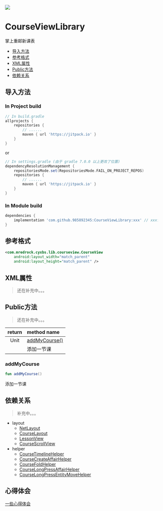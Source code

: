 [![](https://jitpack.io/v/985892345/CourseViewLibrary.svg)](https://jitpack.io/#985892345/CourseViewLibrary)


# CourseViewLibrary

 掌上重邮新课表

- [导入方法](#导入方法)
- [参考格式](#参考格式)
- [XML属性](#XML属性)
- [Public方法](#Public方法)
- [依赖关系](#依赖关系)

## 导入方法

### In Project build

```groovy
// In build.gradle
allprojects {
    repositories {
        // ......
        maven { url 'https://jitpack.io' }
    }
}
```

or 

```groovy
// In settings.gradle (由于 gradle 7.0.0 以上更改了位置)
dependencyResolutionManagement {
    repositoriesMode.set(RepositoriesMode.FAIL_ON_PROJECT_REPOS)
    repositories {
        // ......
        maven { url 'https://jitpack.io' }
    }
}
```

### In Module build  

```groovy
dependencies {
    implementation 'com.github.985892345:CourseViewLibrary:xxx' // xxx请使用最新版本
}
```

## 参考格式

```xml
<com.mredrock.cyxbs.lib.courseview.CourseView
	android:layout_width="match_parent"
	android:layout_height="match_parent" />
```

## XML属性

> 还在补充中。。。

## Public方法

> 还在补充中。。。

| **return** | **method name**               |
| :--------: | :---------------------------- |
|    Unit    | [addMyCourse()](#addMyCourse) |
|            | 添加一节课                    |

### addMyCourse

```kotlin
fun addMyCourse()
```

添加一节课

## 依赖关系

> 补充中。。。

- layout
  - [NetLayout](https://github.com/985892345/CourseViewLibrary/md/layout/NetLayout.md)
  - [CourseLayout](https://github.com/985892345/CourseViewLibrary/md/layout/CourseLayout.md)
  - [LessonView](https://github.com/985892345/CourseViewLibrary/md/layout/LessonView.md)
  - [CourseScrollView](https://github.com/985892345/CourseViewLibrary/md/layout/CourseScrollView.md)
- helper
  - [CourseTimelineHelper](https://github.com/985892345/CourseViewLibrary/md/helper/CourseTimelineHelper.md)
  - [CourseCreateAffairHelper](https://github.com/985892345/CourseViewLibrary/md/helper/CourseCreateAffairHelper.md)
  - [CourseFoldHelper](https://github.com/985892345/CourseViewLibrary/md/helper/CourseFoldHelper.md)
  - [CourseLongPressAffairHelper](https://github.com/985892345/CourseViewLibrary/md/helper/CourseLongPressAffairHelper.md)
  - [CourseLongPressEntityMoveHelper](https://github.com/985892345/CourseViewLibrary/md/helper/CourseLongPressEntityMoveHelper.md)



## 心得体会

[一些心得体会](https://github.com/985892345/CourseViewLibrary/md/Some-Feelings.md)
